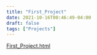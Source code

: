 ```yaml
---
title: "First_Project"
date: 2021-10-16T00:46:49-04:00
draft: false
tags: ["Projects"]
---
```

[First_Project.html](/first_project/First_Project.html)
